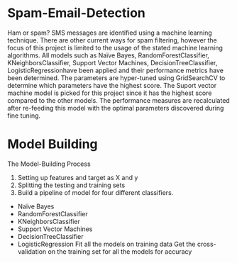 # Spam-Email-Detection

Ham or spam? SMS messages are identified using a machine learning technique. There are other current ways for spam filtering, however the focus of this project is limited to the usage of the stated machine learning algorithms. All models such as Naïve Bayes, RandomForestClassifier, KNeighborsClassifier, Support Vector Machines, DecisionTreeClassifier, LogisticRegressionhave been applied and their performance metrics have been determined. The parameters are hyper-tuned using GridSearchCV to determine which parameters have the highest score. The Suport vector machine model is picked for this project since it has the highest score compared to the other models. The performance measures are recalculated after re-feeding this model with the optimal parameters discovered during fine tuning.

# Model Building
The Model-Building Process

1. Setting up features and target as X and y
2. Splitting the testing and training sets
3. Build a pipeline of model for four different classifiers.
  - Naïve Bayes
  - RandomForestClassifier
  - KNeighborsClassifier
  - Support Vector Machines
  - DecisionTreeClassifier
  - LogisticRegression
Fit all the models on training data
Get the cross-validation on the training set for all the models for accuracy
